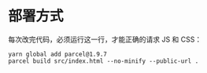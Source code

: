 # 部署方式
每次改完代码，必须运行这一行，才能正确的请求 JS 和 CSS：

    yarn global add parcel@1.9.7
    parcel build src/index.html --no-minify --public-url .
 